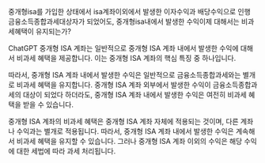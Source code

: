 중개형isa를 가입한 상태에서 isa계좌이외에서 발생한 이자수익과 배당수익으로 인행 금융소득종합과세대상자가 되었어도, 중개형isa내에서 발생한 수익이제 대해서는 비과세혜택이 유지되는가?


ChatGPT
중개형 ISA 계좌는 일반적으로 중개형 ISA 계좌 내에서 발생한 수익에 대해서 비과세 혜택을 제공합니다. 이는 중개형 ISA 계좌의 핵심 특징 중 하나입니다.

따라서, 중개형 ISA 계좌 내에서 발생한 수익은 일반적으로 금융소득종합과세와는 별개로 비과세 혜택을 유지합니다. 중개형 ISA 계좌 외부에서 발생한 수익이 금융소득종합과세의 대상이 되었다 하더라도, 중개형 ISA 계좌 내에서 발생한 수익은 여전히 비과세 혜택을 받을 수 있습니다.

중개형 ISA 계좌의 비과세 혜택은 중개형 ISA 계좌 자체에 적용되는 것이며, 다른 계좌나 수익과는 별개로 적용됩니다. 따라서, 중개형 ISA 계좌 내에서 발생한 수익은 계속해서 비과세 혜택을 유지할 수 있습니다. 그러나 중개형 ISA 계좌 이외의 수익은 해당 수익에 대한 세법에 따라 과세 처리됩니다.